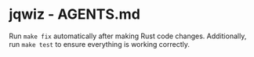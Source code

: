 # jqwiz - AGENTS.md

Run `make fix` automatically after making Rust code changes.
Additionally, run `make test` to ensure everything is working correctly.
